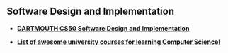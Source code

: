 
## Software Design and Implementation
- [**DARTMOUTH CS50 Software Design and Implementation**](https://www.cs.dartmouth.edu/~campbell/cs50/)

- [**List of awesome university courses for learning Computer Science!**](https://github.com/prakhar1989/awesome-courses)
